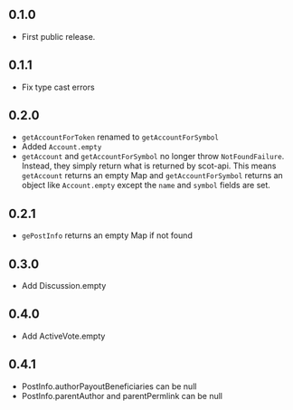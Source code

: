 ## 0.1.0

- First public release.

## 0.1.1

- Fix type cast errors

## 0.2.0

- `getAccountForToken` renamed to `getAccountForSymbol`
- Added `Account.empty`
- `getAccount` and `getAccountForSymbol` no longer throw `NotFoundFailure`.
  Instead, they simply return what is returned by scot-api.
  This means `getAccount` returns an empty Map and `getAccountForSymbol`
  returns an object like `Account.empty` except the `name` and `symbol` fields
  are set.

## 0.2.1

- `gePostInfo` returns an empty Map if not found

## 0.3.0

- Add Discussion.empty

## 0.4.0

- Add ActiveVote.empty

## 0.4.1

- PostInfo.authorPayoutBeneficiaries can be null
- PostInfo.parentAuthor and parentPermlink can be null